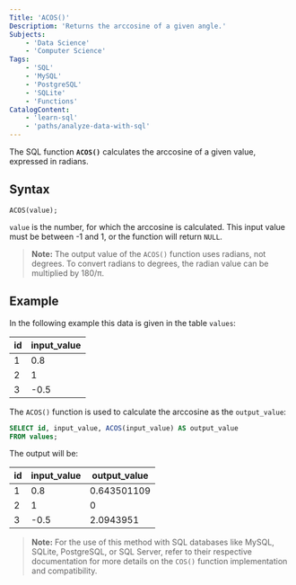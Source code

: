 ```yaml
---
Title: 'ACOS()'
Descriptiom: 'Returns the arccosine of a given angle.'
Subjects:
    - 'Data Science'
    - 'Computer Science'
Tags:
    - 'SQL'
    - 'MySQL'
    - 'PostgreSQL'
    - 'SQLite'
    - 'Functions'
CatalogContent:
    - 'learn-sql'
    - 'paths/analyze-data-with-sql'
---
```


The SQL function **`ACOS()`** calculates the arccosine of a given value, expressed in radians.

## Syntax

```pseudo
ACOS(value);
```

`value` is the number, for which the arccosine is calculated. This input value must be between -1 and 1, or the function will return `NULL`.

> **Note:** The output value of the `ACOS()` function uses radians, not degrees. To convert radians to degrees, the radian value can be multiplied by 180/π.

## Example

In the following example this data is given in the table `values`:

| id  | input_value |
| --- | ----------- |
| 1   | 0.8         |
| 2   | 1           |
| 3   | -0.5        |

The `ACOS()` function is used to calculate the arccosine as the `output_value`:

```sql
SELECT id, input_value, ACOS(input_value) AS output_value
FROM values;
```

The output will be:

| id  | input_value | output_value |
| --- | ----------- | ------------ |
| 1   | 0.8         | 0.643501109  |
| 2   | 1           | 0            |
| 3   | -0.5        | 2.0943951    |

> **Note:** For the use of this method with SQL databases like MySQL, SQLite, PostgreSQL, or SQL Server, refer to their respective documentation for more details on the `COS()` function implementation and compatibility.